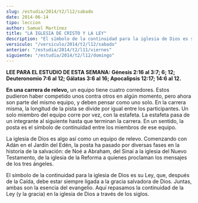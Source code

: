 ```yaml
---
slug: /estudia/2014/t2/l12/sabado
date: 2014-06-14
tipo: leccion
author: Samuel Martínez
title: "LA IGLESIA DE CRISTO Y LA LEY"
description: "El símbolo de la continuidad para la iglesia de Dios es su Ley, que, después de la Caída, debe estar siempre ligada a la gracia salvadora de Dios. Juntas, ambas son la esencia del evangelio. Aquí repasamos la continuidad de la Ley (y la gracia) en la iglesia de Dios a través de los siglos."
versiculo: "/versiculo/2014/t2/l12/sabado"
anterior: "/estudia/2014/t2/l11/viernes"
siguiente: "/estudia/2014/t2/l12/domingo"
---
```


**LEE PARA EL ESTUDIO DE ESTA SEMANA: Génesis 2:16 al 3:7; 6; 12; Deuteronomio 7:6 al 12; Gálatas 3:6 al 16; Apocalipsis 12:17; 14:6 al 12.**

**En una carrera de relevo,** un equipo tiene cuatro corredores. Estos pudieron haber competido unos contra otros en algún momento, pero ahora son parte del mismo equipo, y deben pensar como uno solo. En la carrera misma, la longitud de la pista se divide por igual entre los participantes. Un solo miembro del equipo corre por vez, con la estafeta. La estafeta pasa de un integrante al siguiente hasta que terminan la carrera. En un sentido, la posta es el símbolo de continuidad entre los miembros de ese equipo.

La iglesia de Dios es algo así como un equipo de relevo. Comenzando con Adán en el Jardín del Edén, la posta ha pasado por diversas fases en la historia de la salvación: de Noé a Abraham, del Sinaí a la iglesia del Nuevo Testamento, de la iglesia de la Reforma a quienes proclaman los mensajes de los tres ángeles.

El símbolo de la continuidad para la iglesia de Dios es su Ley, que, después de la Caída, debe estar siempre ligada a la gracia salvadora de Dios. Juntas, ambas son la esencia del evangelio. Aquí repasamos la continuidad de la Ley (y la gracia) en la iglesia de Dios a través de los siglos.
